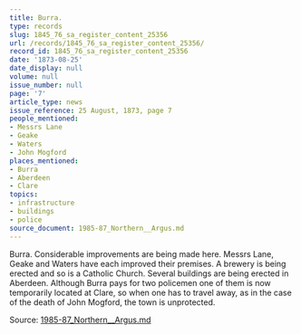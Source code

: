```yaml
---
title: Burra.
type: records
slug: 1845_76_sa_register_content_25356
url: /records/1845_76_sa_register_content_25356/
record_id: 1845_76_sa_register_content_25356
date: '1873-08-25'
date_display: null
volume: null
issue_number: null
page: '7'
article_type: news
issue_reference: 25 August, 1873, page 7
people_mentioned:
- Messrs Lane
- Geake
- Waters
- John Mogford
places_mentioned:
- Burra
- Aberdeen
- Clare
topics:
- infrastructure
- buildings
- police
source_document: 1985-87_Northern__Argus.md
---
```


Burra.  Considerable improvements are being made here.  Messrs Lane, Geake and Waters have each improved their premises.  A brewery is being erected and so is a Catholic Church.  Several buildings are being erected in Aberdeen.  Although Burra pays for two policemen one of them is now temporarily located at Clare, so when one has to travel away, as in the case of the death of John Mogford, the town is unprotected.

Source: [1985-87_Northern__Argus.md](/downloads/markdown/1985-87_Northern__Argus.md)

